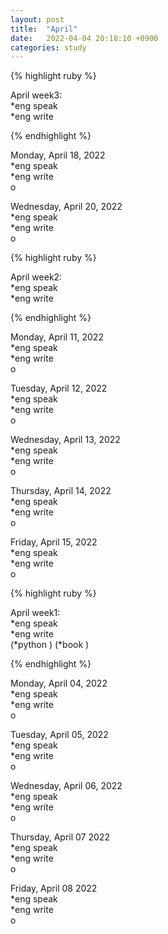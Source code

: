 ```yaml
---
layout: post
title:  "April"
date:   2022-04-04 20:18:10 +0900
categories: study
---
```


{% highlight ruby %}

April week3:  
*eng speak  
*eng write  

{% endhighlight %}

Monday, April 18, 2022  
*eng speak  
*eng write  
o  


Wednesday, April 20, 2022  
*eng speak  
*eng write  
o  


{% highlight ruby %}

April week2:  
*eng speak  
*eng write  

{% endhighlight %}

Monday, April 11, 2022  
*eng speak  
*eng write  
o  


Tuesday, April 12, 2022  
*eng speak  
*eng write  
o  


Wednesday, April 13, 2022  
*eng speak  
*eng write  
o  


Thursday, April 14, 2022  
*eng speak  
*eng write  
o  


Friday, April 15, 2022  
*eng speak  
*eng write  
o  


{% highlight ruby %}

April week1:  
*eng speak  
*eng write  
(*python  )
(*book  )

{% endhighlight %}

Monday, April 04, 2022  
*eng speak  
*eng write  
o  


Tuesday, April 05, 2022  
*eng speak  
*eng write  
o  


Wednesday, April 06, 2022  
*eng speak  
*eng write  
o  


Thursday, April 07 2022  
*eng speak  
*eng write  
o  


Friday, April 08 2022  
*eng speak  
*eng write  
o  
